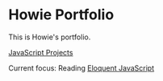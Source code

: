 # Howie Portfolio
This is Howie's portfolio. 

[JavaScript Projects](https://github.com/HowieWork/JavaScript-web-projects)

Current focus:
Reading [Eloquent JavaScript](https://github.com/HowieWork/learn-eloquent-js)
